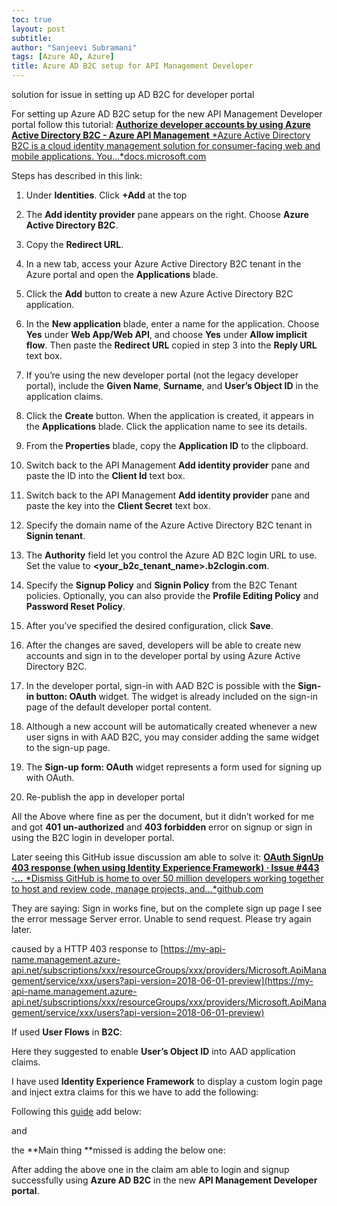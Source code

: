 ```yaml
---
toc: true
layout: post
subtitle: 
author: "Sanjeevi Subramani"
tags: [Azure AD, Azure]
title: Azure AD B2C setup for API Management Developer 
---
```

solution for issue in setting up AD B2C for developer portal

For setting up Azure AD B2C setup for the new API Management Developer portal follow this tutorial:
[**Authorize developer accounts by using Azure Active Directory B2C - Azure API Management**
*Azure Active Directory B2C is a cloud identity management solution for consumer-facing web and mobile applications. You…*docs.microsoft.com](https://docs.microsoft.com/en-us/azure/api-management/api-management-howto-aad-b2c)

Steps has described in this link:

 1. Under **Identities**. Click **+Add** at the top

 2. The **Add identity provider** pane appears on the right. Choose **Azure Active Directory B2C**.

 3. Copy the **Redirect URL**.

 4. In a new tab, access your Azure Active Directory B2C tenant in the Azure portal and open the **Applications** blade.

 5. Click the **Add** button to create a new Azure Active Directory B2C application.

 6. In the **New application** blade, enter a name for the application. Choose **Yes** under **Web App/Web API**, and choose **Yes** under **Allow implicit flow**. Then paste the **Redirect URL** copied in step 3 into the **Reply URL** text box.

 7. If you’re using the new developer portal (not the legacy developer portal), include the **Given Name**, **Surname**, and **User’s Object ID** in the application claims.

 8. Click the **Create** button. When the application is created, it appears in the **Applications** blade. Click the application name to see its details.

 9. From the **Properties** blade, copy the **Application ID** to the clipboard.

 10. Switch back to the API Management **Add identity provider** pane and paste the ID into the **Client Id** text box.

 11. Switch back to the API Management **Add identity provider** pane and paste the key into the **Client Secret** text box.

 12. Specify the domain name of the Azure Active Directory B2C tenant in **Signin tenant**.

 13. The **Authority** field let you control the Azure AD B2C login URL to use. Set the value to **<your_b2c_tenant_name>.b2clogin.com**.

 14. Specify the **Signup Policy** and **Signin Policy** from the B2C Tenant policies. Optionally, you can also provide the **Profile Editing Policy** and **Password Reset Policy**.

 15. After you’ve specified the desired configuration, click **Save**.

 16. After the changes are saved, developers will be able to create new accounts and sign in to the developer portal by using Azure Active Directory B2C.

 17. In the developer portal, sign-in with AAD B2C is possible with the **Sign-in button: OAuth** widget. The widget is already included on the sign-in page of the default developer portal content.

 18. Although a new account will be automatically created whenever a new user signs in with AAD B2C, you may consider adding the same widget to the sign-up page.

 19. The **Sign-up form: OAuth** widget represents a form used for signing up with OAuth.

 20. Re-publish the app in developer portal

All the Above where fine as per the document, but it didn’t worked for me and got **401 un-authorized** and **403 forbidden** error on signup or sign in using the B2C login in developer portal.

Later seeing this GitHub issue discussion am able to solve it:
[**OAuth SignUp 403 response (when using Identity Experience Framework) · Issue #443 ·…**
*Dismiss GitHub is home to over 50 million developers working together to host and review code, manage projects, and…*github.com](https://github.com/Azure/api-management-developer-portal/issues/443)

They are saying: Sign in works fine, but on the complete sign up page I see the error message Server error. Unable to send request. Please try again later.

caused by a HTTP 403 response to [https://my-api-name.management.azure-api.net/subscriptions/xxx/resourceGroups/xxx/providers/Microsoft.ApiManagement/service/xxx/users?api-version=2018-06-01-preview](https://my-api-name.management.azure-api.net/subscriptions/xxx/resourceGroups/xxx/providers/Microsoft.ApiManagement/service/xxx/users?api-version=2018-06-01-preview)

If used **User Flows** in **B2C**:

Here they suggested to enable **User’s Object ID** into AAD application claims.

I have used **Identity Experience Framework** to display a custom login page and inject extra claims for this we have to add the following:

Following this [guide](https://docs.microsoft.com/en-gb/azure/active-directory-b2c/custom-policy-get-started) add below:

<OutputClaim ClaimTypeReferenceId="objectId" PartnerClaimType="sub"/>

and

<SubjectNamingInfo ClaimType="sub" />

the **Main thing **missed is adding the below one:
>  <OutputClaim ClaimTypeReferenceId=”objectId” PartnerClaimType=”oid”/>

After adding the above one in the claim am able to login and signup successfully using **Azure AD B2C** in the new **API Management Developer portal**.
